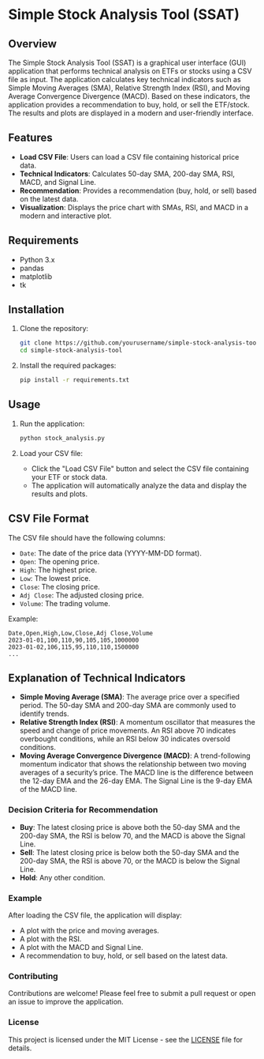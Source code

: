 # Simple Stock Analysis Tool (SSAT)

## Overview

The Simple Stock Analysis Tool (SSAT) is a graphical user interface (GUI) application that performs technical analysis on ETFs or stocks using a CSV file as input. The application calculates key technical indicators such as Simple Moving Averages (SMA), Relative Strength Index (RSI), and Moving Average Convergence Divergence (MACD). Based on these indicators, the application provides a recommendation to buy, hold, or sell the ETF/stock. The results and plots are displayed in a modern and user-friendly interface.

## Features

- **Load CSV File**: Users can load a CSV file containing historical price data.
- **Technical Indicators**: Calculates 50-day SMA, 200-day SMA, RSI, MACD, and Signal Line.
- **Recommendation**: Provides a recommendation (buy, hold, or sell) based on the latest data.
- **Visualization**: Displays the price chart with SMAs, RSI, and MACD in a modern and interactive plot.

## Requirements

- Python 3.x
- pandas
- matplotlib
- tk

## Installation

1. Clone the repository:
    ```sh
    git clone https://github.com/yourusername/simple-stock-analysis-tool.git
    cd simple-stock-analysis-tool
    ```

2. Install the required packages:
    ```sh
    pip install -r requirements.txt
    ```

## Usage

1. Run the application:
    ```sh
    python stock_analysis.py
    ```

2. Load your CSV file:
    - Click the "Load CSV File" button and select the CSV file containing your ETF or stock data.
    - The application will automatically analyze the data and display the results and plots.

## CSV File Format

The CSV file should have the following columns:

- `Date`: The date of the price data (YYYY-MM-DD format).
- `Open`: The opening price.
- `High`: The highest price.
- `Low`: The lowest price.
- `Close`: The closing price.
- `Adj Close`: The adjusted closing price.
- `Volume`: The trading volume.

Example:
```csv
Date,Open,High,Low,Close,Adj Close,Volume
2023-01-01,100,110,90,105,105,1000000
2023-01-02,106,115,95,110,110,1500000
...
```
## Explanation of Technical Indicators

- **Simple Moving Average (SMA)**: The average price over a specified period. The 50-day SMA and 200-day SMA are commonly used to identify trends.
- **Relative Strength Index (RSI)**: A momentum oscillator that measures the speed and change of price movements. An RSI above 70 indicates overbought conditions, while an RSI below 30 indicates oversold conditions.
- **Moving Average Convergence Divergence (MACD)**: A trend-following momentum indicator that shows the relationship between two moving averages of a security’s price. The MACD line is the difference between the 12-day EMA and the 26-day EMA. The Signal Line is the 9-day EMA of the MACD line.

### Decision Criteria for Recommendation

- **Buy**: The latest closing price is above both the 50-day SMA and the 200-day SMA, the RSI is below 70, and the MACD is above the Signal Line.
- **Sell**: The latest closing price is below both the 50-day SMA and the 200-day SMA, the RSI is above 70, or the MACD is below the Signal Line.
- **Hold**: Any other condition.

### Example

After loading the CSV file, the application will display:
- A plot with the price and moving averages.
- A plot with the RSI.
- A plot with the MACD and Signal Line.
- A recommendation to buy, hold, or sell based on the latest data.

### Contributing

Contributions are welcome! Please feel free to submit a pull request or open an issue to improve the application.

### License

This project is licensed under the MIT License - see the [LICENSE](LICENSE) file for details.
